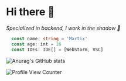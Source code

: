 # Hi there 👋
_Specialized in backend, I work in the shadow 🥷_

```ts
  const name: string = 'Martix'
  const age: int = 16
  const IDEs: IDE[] = [WebStorm, VSC]
```
![Anurag's GitHub stats](https://github-readme-stats.vercel.app/api?username=MartixInTheMatrix&show_icons=true&theme=gotham)

![Profile View Counter](https://komarev.com/ghpvc/?username=MartixInTheMatrix)
